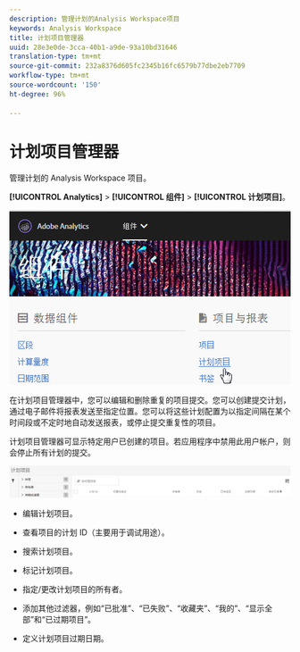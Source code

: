 ```yaml
---
description: 管理计划的Analysis Workspace项目
keywords: Analysis Workspace
title: 计划项目管理器
uuid: 28e3e0de-3cca-40b1-a9de-93a10bd31646
translation-type: tm+mt
source-git-commit: 232a8376d605fc2345b16fc6579b77dbe2eb7709
workflow-type: tm+mt
source-wordcount: '150'
ht-degree: 96%

---
```



# 计划项目管理器

管理计划的 Analysis Workspace 项目。

**[!UICONTROL Analytics]** > **[!UICONTROL 组件]** > **[!UICONTROL 计划项目]**。

![](assets/components-scheduled-projects.png)

在计划项目管理器中，您可以编辑和删除重复的项目提交。您可以创建提交计划，通过电子邮件将报表发送至指定位置。您可以将这些计划配置为以指定间隔在某个时间段或不定时地自动发送报表，或停止提交重复性的项目。

计划项目管理器可显示特定用户已创建的项目。若应用程序中禁用此用户帐户，则会停止所有计划的提交。

![](assets/scheduled-projects.png)

* 编辑计划项目。
* 查看项目的计划 ID（主要用于调试用途）。
* 搜索计划项目。
* 标记计划项目。
* 指定/更改计划项目的所有者。
* 添加其他过滤器，例如“已批准”、“已失败”、“收藏夹”、“我的”、“显示全部”和“已过期项目”。

* 定义计划项目过期日期。


